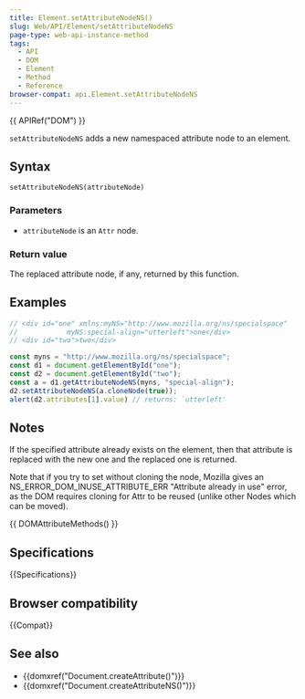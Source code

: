 ```yaml
---
title: Element.setAttributeNodeNS()
slug: Web/API/Element/setAttributeNodeNS
page-type: web-api-instance-method
tags:
  - API
  - DOM
  - Element
  - Method
  - Reference
browser-compat: api.Element.setAttributeNodeNS
---
```


{{ APIRef("DOM") }}

`setAttributeNodeNS` adds a new namespaced attribute node to an element.

## Syntax

```js-nolint
setAttributeNodeNS(attributeNode)
```

### Parameters

- `attributeNode` is an `Attr` node.

### Return value

The replaced attribute node, if any, returned by this function.

## Examples

```js
// <div id="one" xmlns:myNS="http://www.mozilla.org/ns/specialspace"
//            myNS:special-align="utterleft">one</div>
// <div id="two">two</div>

const myns = "http://www.mozilla.org/ns/specialspace";
const d1 = document.getElementById("one");
const d2 = document.getElementById("two");
const a = d1.getAttributeNodeNS(myns, "special-align");
d2.setAttributeNodeNS(a.cloneNode(true));
alert(d2.attributes[1].value) // returns: `utterleft'
```

## Notes

If the specified attribute already exists on the element, then that attribute is replaced with the new one and the replaced one is returned.

Note that if you try to set without cloning the node, Mozilla gives an NS_ERROR_DOM_INUSE_ATTRIBUTE_ERR "Attribute already in use" error, as the DOM requires cloning for Attr to be reused (unlike other Nodes which can be moved).

{{ DOMAttributeMethods() }}

## Specifications

{{Specifications}}

## Browser compatibility

{{Compat}}

## See also

- {{domxref("Document.createAttribute()")}}
- {{domxref("Document.createAttributeNS()")}}
